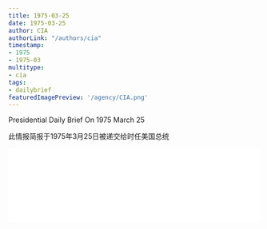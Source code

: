 ```yaml
---
title: 1975-03-25
date: 1975-03-25
author: CIA 
authorLink: "/authors/cia"
timestamp: 
- 1975
- 1975-03
multitype: 
- cia
tags: 
- dailybrief
featuredImagePreview: '/agency/CIA.png'
---
```



Presidential Daily Brief On 1975 March 25

此情报简报于1975年3月25日被递交给时任美国总统

<!--more-->





<div id="over" style="width:100%; overflow:hidden"> <iframe id="sFrame" name="sFrame" frameborder="no" border="0"  allowfullscreen marginwidth="0" scrolling="no" src = " /CIA/1975-03-25.html "  style = " position:absulute; width: 806px; top: 300;" > </iframe> </div>